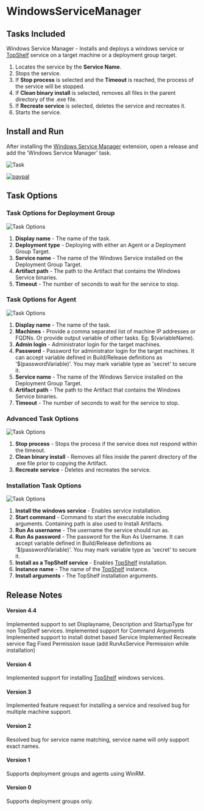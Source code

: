 # WindowsServiceManager

## Tasks Included

Windows Service Manager - Installs and deploys a windows service or [TopShelf](https://github.com/Topshelf/Topshelf) service on a target machine or a deployment group target.

1. Locates the service by the **Service Name**.
2. Stops the service.
3. If **Stop process** is selected and the **Timeout** is reached, the process of the service will be stopped.
4. If **Clean binary install** is selected, removes all files in the parent directory of the .exe file.
5. If **Recreate service** is selected, deletes the service and recreates it.
6. Starts the service.

## Install and Run

After installing the [Windows Service Manager](https://marketplace.visualstudio.com/items?itemName=MDSolutions.WindowsServiceManagerWindowsServiceManager) extension, open a release and add the 'Windows Service Manager' task.

![Task](https://github.com/Dejulia489/WindowsServiceManager/blob/master/Images/Task.png?raw=true "Task")

[![paypal](https://www.paypalobjects.com/en_US/i/btn/btn_donateCC_LG.gif)](https://www.paypal.com/cgi-bin/webscr?cmd=_donations&business=M69DLQ52C5RP2&currency_code=USD&source=url)

## Task Options

### Task Options for Deployment Group

![Task Options](https://github.com/Dejulia489/WindowsServiceManager/blob/master/Images/TaskOptionsDeploymentGroup.png?raw=true "Task Options Deployment Group")

1. **Display name** - The name of the task.
2. **Deployment type** - Deploying with either an Agent or a Deployment Group Target.
3. **Service name** - The name of the Windows Service installed on the Deployment Group Target.
4. **Artifact path** - The path to the Artifact that contains the Windows Service binaries.
5. **Timeout** - The number of seconds to wait for the service to stop.

### Task Options for Agent

![Task Options](https://github.com/Dejulia489/WindowsServiceManager/blob/master/Images/TaskOptionsAgent.png?raw=true "Task Options Agent")

1. **Display name** - The name of the task.
2. **Machines** - Provide a comma separated list of machine IP addresses or FQDNs. Or provide output variable of other tasks. Eg: $(variableName).
3. **Admin login** - Administrator login for the target machines.
4. **Password** - Password for administrator login for the target machines. It can accept variable defined in Build/Release definitions as '$(passwordVariable)'. You may mark variable type as 'secret' to secure it.
5. **Service name** - The name of the Windows Service installed on the Deployment Group Target.
6. **Artifact path** - The path to the Artifact that contains the Windows Service binaries.
7. **Timeout** - The number of seconds to wait for the service to stop.

### Advanced Task Options

![Task Options](https://github.com/Dejulia489/WindowsServiceManager/blob/master/Images/TaskOptionsAdvanced.png?raw=true "Advanced Task Options")

1. **Stop process** - Stops the process if the service does not respond within the timeout.
2. **Clean binary install** - Removes all files inside the parent directory of the .exe file prior to copying the Artifact.
3. **Recreate service** - Deletes and recreates the service.

### Installation Task Options

![Task Options](https://github.com/Dejulia489/WindowsServiceManager/blob/master/Images/TaskOptionsInstallation.png?raw=true "Installation Task Options")

1. **Install the windows service** - Enables service installation.
2. **Start command** - Command to start the executable including arguments. Containing path is also used to Install Artifacts.
3. **Run As username** - The username the service should run as.
4. **Run As password** - The password for the Run As Username. It can accept variable defined in Build/Release definitions as '$(passwordVariable)'. You may mark variable type as 'secret' to secure it.
5. **Install as a TopShelf service** - Enables [TopShelf](https://github.com/Topshelf/Topshelf) installation.
6. **Instance name** - The name of the [TopShelf](https://github.com/Topshelf/Topshelf) instance.
7. **Install arguments** - The TopShelf installation arguments.

## Release Notes

#### Version 4.4

Implemented support to set Displayname, Description and StartupType for non TopShelf services.
Implemented support for Command Arguments
Implemented support to install dotnet based Service
Implemented Recreate service flag
Fixed Permission issue (add RunAsService Permission while installation)

#### Version 4

Implemented support for installing [TopShelf](https://github.com/Topshelf/Topshelf) windows services.

#### Version 3

Implemented feature request for installing a service and resolved bug for multiple machine support.

#### Version 2

Resolved bug for service name matching, service name will only support exact names.

#### Version 1

Supports deployment groups and agents using WinRM.

#### Version 0

Supports deployment groups only.

